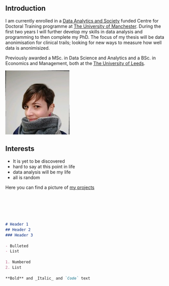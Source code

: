 ## Introduction 

I am currently enrolled in a [Data Analytics and Society](https://datacdt.org/) funded Centre for Doctoral Training programme at [The University of Manchester](https://www.manchester.ac.uk/). During the first two years I will further develop my skills in data analysis and programming to then complete my PhD. The focus of my thesis will be data anonimisation for clinical trails; looking for new ways to measure how well data is anonimisized. 

Previously awarded a MSc. in Data Science and Analytics and a BSc. in Economics and Management, both at the [The University of Leeds](https://www.leeds.ac.uk/).  
 
![Me photo](0.jpg)
## Interests

- It is yet to be discovered
- hard to say at this point in life
- data analysis will be my life 
- all is random 

Here you can find a picture of [my projects](projects.md)

```markdown





# Header 1
## Header 2
### Header 3

- Bulleted
- List

1. Numbered
2. List

**Bold** and _Italic_ and `Code` text


```



